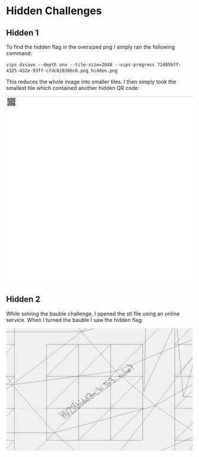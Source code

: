 # Hidden Challenges

## Hidden 1

To find the hidden flag in the oversized png I simply ran the following command:

```
vips dzsave --depth one --tile-size=2048 --vips-progress 72d85b7f-4325-432e-93ff-cfdc019306c6.png hidden.png
```

This reduces the whole image into smaller tiles. I then simply took the smallest tile which contained another hidden QR
code:

![Tile containing a QR code](168_168.jpeg)

## Hidden 2

While solving the bauble challenge, I opened the stl file using an online service. When I turned the bauble I saw the
hidden flag:

![Second hidden flag](hidden2.png)

